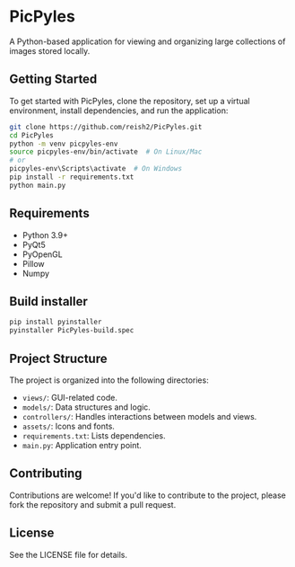 # PicPyles

A Python-based application for viewing and organizing large collections of images stored locally.

## Getting Started

To get started with PicPyles, clone the repository, set up a virtual environment, install dependencies, and run the application:

```bash
git clone https://github.com/reish2/PicPyles.git
cd PicPyles
python -m venv picpyles-env
source picpyles-env/bin/activate  # On Linux/Mac
# or
picpyles-env\Scripts\activate  # On Windows
pip install -r requirements.txt
python main.py
```

## Requirements

* Python 3.9+
* PyQt5
* PyOpenGL
* Pillow
* Numpy

## Build installer

```bash
pip install pyinstaller
pyinstaller PicPyles-build.spec
```

## Project Structure

The project is organized into the following directories:

- `views/`: GUI-related code.
- `models/`: Data structures and logic.
- `controllers/`: Handles interactions between models and views.
- `assets/`: Icons and fonts.
- `requirements.txt`: Lists dependencies.
- `main.py`: Application entry point.

## Contributing

Contributions are welcome! If you'd like to contribute to the project, please fork the repository and submit a pull request.

## License

See the LICENSE file for details.